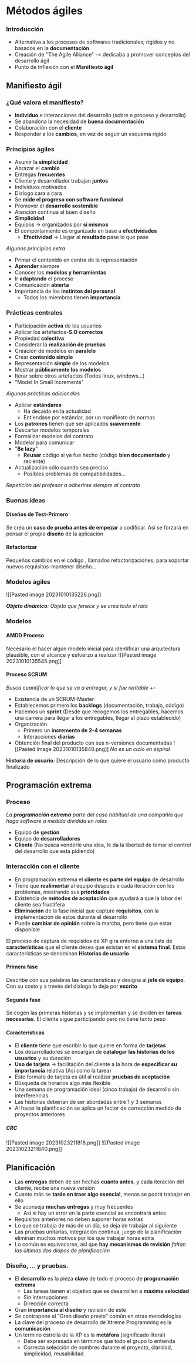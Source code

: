 
# Métodos ágiles

### Introducción

- Alternativa a los procesos de softwares tradicionales; rígidos y no basados en la **documentación**
- Creación de "The Agile Alliance" -< dedicaba a promover conceptos del desarrollo ágil
- Punto de Inflexión con el **Manifiesto ágil**

## Manifiesto ágil
### ¿Qué valora el manifiesto?
- **Individuo** e interacciones del desarrollo (sobre e proceso y desarrollo)
- Se abandona la necesidad de **buena documentación**
- Colaboración con el **cliente**
- Responder a los **cambios**, en vez de seguir un esquema rígido
### Principios ágiles
- Asumir la **simplicidad**
- Abrazar el **cambio**
- Entregas **frecuentes**
- Cliente y desarrollador trabajan **juntos**
- Individuos motivados
- Dialogo cara a cara
- Se **mide el progreso con software funcional**
- Promover el **desarrollo sostenible**
- Atención continua al buen diseño
- **Simplicidad**
- Equipos -> organizados por **sí mismos**
- El comportamiento es organizado en base a **efectividades**
	- **Efectividad** -> Llegar al **resultado** pase lo que pase

_Algunos principios extra_

- Primar el contenido en contra de la representación
- **Aprender** siempre
- Conocer los **modelos y herramientas**
- Ir **adaptando** el proceso
- Comunicación **abierta**
- Importancia de los **instintos del personal**
	- Todos los miembros tienen **importancia**
### Prácticas centrales
- Participación **activa** de los usuarios
- Aplicar los artefactos-**S.O correctos**
- Propiedad **colectiva**
- Considerar la **realización de pruebas**
- Creación de modelos en **paralelo**
- Crear **contenido simple**
- Representación **simple** de los modelos
- Mostrar **públicamente los modelos**
- Iterar sobre otros artefactos (Todos linux, windows...)
- "Model In Small Increments"

_Algunas prácticas adicionales_

- Aplicar **estándares**
	- Ha decaído en la actualidad
	- Entiendase por estándar, por un manifiesto de normas
- Los **patrones** tienen que ser aplicados **suavemente**
- Descartar modelos temporales
- Formalizar modelos del contrato
- Modelar para comunicar
- "**Be lazy**"
	- **Reusar** código si ya fue hecho (código **bien documentado** y reciente)
- Actualización sólo cuando sea preciso
	- Posibles problemas de compatibilidades...

_Repetición del profesor a adherirse siempre al contrato_

### Buenas ideas
#### Diseños de Test-Primero
Se crea un **caso de prueba antes de empezar** a codificar. Así se forzará en pensar el propio **diseño** de la aplicación
#### Refactorizar
Pequeños cambios en el código , llamados refactorizaciones, para soportar nuevos requisitos-mantener diseño...

### Modelos ágiles
![[Pasted image 20231010135226.png]]

_**Objeto dinámico**: Objeto que fenece y se crea todo el rato_

### Modelos
#### AMDD Proceso
Necesario el hacer algún modelo inicial para identificar una arquitectura plausible, con el alcance y esfuerzo a realizar
![[Pasted image 20231010135545.png]]
#### Proceso SCRUM

_Busca cuantificar lo que se va a entregar, y si fue rentable +-_

- Existencia de un SCRUM-Master
- Establecemos primero los **backlogs** (documentación, trabajo, código)
- Hacemos un **sprint** (Desde que recogemos los entregables, hacemos una carrera para llegar a los entregables, llegar al plazo establecido)
- Organización
	- Primero un **incremento de 2-4 semanas**
	- Interacciones **diarias**
- Obtención final del producto con sus n-versiones documentadas
![[Pasted image 20231010135840.png]]
_No es un ciclo en espiral_


**Historia de usuario**: Descripción de lo que quiere el usuario como producto finalizado

## Programación extrema
### Proceso

_La **programación extrema** parte del caso habitual de una compañía que haga software a medida dividida en roles_

- Equipo de **gestión**
- Equipo de **desarrolladores**
- **Cliente** (No busca venderle una idea, le da la libertad de tomar el control del desarrollo que esta pidiendo)

### Interacción con el cliente
- En programación extrema el **cliente** es **parte del equipo** de desarrollo
- Tiene que **realimentar** al equipo después e cada iteración con los problemas, mostrando sus **prioridades**
- Existencia de **métodos de aceptación** que ayudará a que la labor del cliente sea fructífera
- **Eliminación** de la fase inicial que capture **requisitos**, con la implementación de estos durante el desarrollo
- Puede **cambiar de opinión** sobre la marcha, pero tiene que estar disponible

 El proceso de captura de requisitos de XP gira entorno a una lista de **características** que el cliente desea que existan en el **sistema final**. Estas características se denominan **Historias de usuario**

#### Primera fase
Describe con sus palabras las características y designa al **jefe de equipo**. Con su costo y a través del dialogo lo deja por **escrito**
#### Segunda fase
Se cogen las primeras historias y se implementan y se dividen en **tareas necesarias**. El cliente sigue participando pero no tiene tanto peso
#### Características 
- El **cliente** tiene que escribir lo que quiere en forma de **tarjetas**
- Los desarrolladores se encargan de **catalogar las historias de los usuarios** y su duración
- **Uso de tarjeta** -> facilitación del cliente a la hora de **especificar su importancia** relativa (Así como la tarea)
- Este formato de tarjeta es útil al realizar **pruebas de aceptación**
- Búsqueda de horarios algo más flexible
- Una semana de programación ideal (cinco trabajo) de desarrollo sin interferencias
- Las historias deberían de ser abordadas entre 1 y 3 semanas
- Al hacer la planificación se aplica un factor de corrección medido de proyectos anteriores
##### CRC
![[Pasted image 20231023211818.png]]
![[Pasted image 20231023211840.png]]

## Planificación
- Las **entregas** deben de ser hechas **cuanto antes**, y cada iteración del cliente, recibe una nueva versión
- Cuanto más se **tarde en traer algo esencial**, menos se podrá trabajar en ello
- Se aconseja **muchas entregas** y muy frecuentes
	- Así  si hay un error en la parte esencial se encontrará antes
- Requisitos anteriores no deben suponer horas extras
- Lo que se trabaja de más de un día, se deja de trabajar al siguiente
- Las pruebas unitarias, integración continua, juego de la planificación eliminan muchos motivos por los que trabajar horas extra
- Lo común es equivocarse, así que **hay mecanismos de revisión**
_faltan las últimas dos diapos de planificación_

### Diseño, ... y pruebas.
- El **desarrollo** es la pieza **clave** de todo el proceso de **programación extrema** 
	- Las tareas tienen el objetivo que se desarrollen a **máxima velocidad**
	- Sin interrupciones
	- Dirección correcta
- Gran **importancia al diseño** y revisión de este
- Se contrapone al "Gran diseño previo" común en otras metodologías
- La clave del proceso de desarrollo de Xtreme Programming es la **comunicación**
- Un termino estrella de la XP es la **metáfora** (significado literal)
	- Debe ser expresada en términos que todo el grupo lo entienda
	- Correcta selección de nombres durante el proyecto, claridad, simplicidad, reusabilidad.
